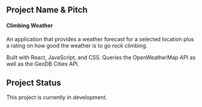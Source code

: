 ## Project Name & Pitch

#### Climbing Weather

An application that provides a weather forecast for a selected location plus a rating on how good the weather is to go rock climbing. 

Built with React, JavaScript, and CSS. Queries the OpenWeatherMap API as well as the GeoDB Cities API. 

## Project Status

This project is currently in development.

